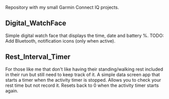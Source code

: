 Repository with my small Garmin Connect IQ projects.

## Digital_WatchFace ##
Simple digital watch face that displays the time, date and battery %.
TODO: Add Bluetooth, notification icons (only when active).

## Rest_Interval_Timer ##
For those like me that don't like having their standing/walking rest included in their run but still need to keep track of it.
A simple data screen app that starts a timer when the activity timer is stopped. Allows you to check your rest time but not record it. Resets back to 0 when the activity timer starts again.

